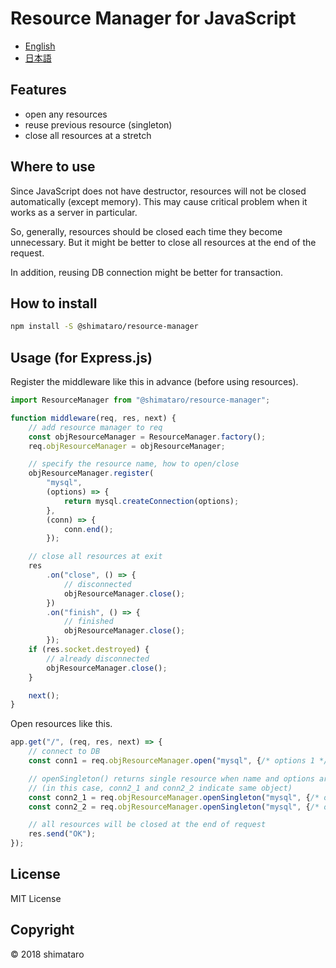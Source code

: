 Resource Manager for JavaScript
===

* [English](README.md)
* [日本語](README.ja.md)

## Features
* open any resources
* reuse previous resource (singleton)
* close all resources at a stretch

## Where to use
Since JavaScript does not have destructor, resources will not be closed automatically (except memory).
This may cause critical problem when it works as a server in particular.

So, generally, resources should be closed each time they become unnecessary.
But it might be better to close all resources at the end of the request.

In addition, reusing DB connection might be better for transaction.

## How to install
```bash
npm install -S @shimataro/resource-manager
```

## Usage (for Express.js)
Register the middleware like this in advance (before using resources).
```javascript
import ResourceManager from "@shimataro/resource-manager";

function middleware(req, res, next) {
    // add resource manager to req
    const objResourceManager = ResourceManager.factory();
    req.objResourceManager = objResourceManager;

    // specify the resource name, how to open/close
    objResourceManager.register(
        "mysql",
        (options) => {
            return mysql.createConnection(options);
        },
        (conn) => {
            conn.end();
        });

    // close all resources at exit
    res
        .on("close", () => {
            // disconnected
            objResourceManager.close();
        })
        .on("finish", () => {
            // finished
            objResourceManager.close();
        });
    if (res.socket.destroyed) {
        // already disconnected
        objResourceManager.close();
    }

    next();
}
```

Open resources like this.
```javascript
app.get("/", (req, res, next) => {
    // connect to DB
    const conn1 = req.objResourceManager.open("mysql", {/* options 1 */});

    // openSingleton() returns single resource when name and options are same.
    // (in this case, conn2_1 and conn2_2 indicate same object)
    const conn2_1 = req.objResourceManager.openSingleton("mysql", {/* options 2 */});
    const conn2_2 = req.objResourceManager.openSingleton("mysql", {/* options 2 */});

    // all resources will be closed at the end of request
    res.send("OK");
});
```

## License
MIT License

## Copyright
&copy; 2018 shimataro
